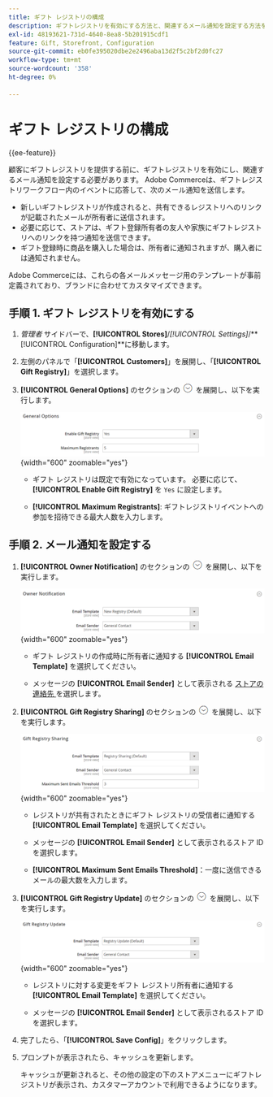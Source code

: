```yaml
---
title: ギフト レジストリの構成
description: ギフトレジストリを有効にする方法と、関連するメール通知を設定する方法を説明します。
exl-id: 48193621-731d-4640-8ea8-5b201915cdf1
feature: Gift, Storefront, Configuration
source-git-commit: eb0fe395020dbe2e2496aba13d2f5c2bf2d0fc27
workflow-type: tm+mt
source-wordcount: '358'
ht-degree: 0%

---
```


# ギフト レジストリの構成

{{ee-feature}}

顧客にギフトレジストリを提供する前に、ギフトレジストリを有効にし、関連するメール通知を設定する必要があります。 Adobe Commerceは、ギフトレジストリワークフロー内のイベントに応答して、次のメール通知を送信します。

- 新しいギフトレジストリが作成されると、共有できるレジストリへのリンクが記載されたメールが所有者に送信されます。
- 必要に応じて、ストアは、ギフト登録所有者の友人や家族にギフトレジストリへのリンクを持つ通知を送信できます。
- ギフト登録時に商品を購入した場合は、所有者に通知されますが、購入者には通知されません。

Adobe Commerceには、これらの各メールメッセージ用のテンプレートが事前定義されており、ブランドに合わせてカスタマイズできます。

## 手順 1. ギフト レジストリを有効にする

1. _管理者_ サイドバーで、**[!UICONTROL Stores]**/_[!UICONTROL Settings]_/**[!UICONTROL Configuration]**に移動します。

1. 左側のパネルで「**[!UICONTROL Customers]**」を展開し、「**[!UICONTROL Gift Registry]**」を選択します。

1. **[!UICONTROL General Options]** のセクションの ![ 展開セレクター ](../assets/icon-display-expand.png) を展開し、以下を実行します。

   ![ 顧客の設定 – ギフトレジストリの一般 ](../configuration-reference/customers/assets/gift-registry-general-options.png){width="600" zoomable="yes"}

   - ギフト レジストリは既定で有効になっています。 必要に応じて、**[!UICONTROL Enable Gift Registry]** を `Yes` に設定します。

   - **[!UICONTROL Maximum Registrants]**: ギフトレジストリイベントへの参加を招待できる最大人数を入力します。

## 手順 2. メール通知を設定する

1. **[!UICONTROL Owner Notification]** のセクションの ![ 展開セレクター ](../assets/icon-display-expand.png) を展開し、以下を実行します。

   ![ 顧客の構成 – ギフト レジストリ所有者の通知 ](../configuration-reference/customers/assets/gift-registry-owner-notification.png){width="600" zoomable="yes"}

   - ギフト レジストリの作成時に所有者に通知する **[!UICONTROL Email Template]** を選択してください。

   - メッセージの **[!UICONTROL Email Sender]** として表示される [ ストアの連絡先 ](../getting-started/store-details.md#store-email-addresses) を選択します。

1. **[!UICONTROL Gift Registry Sharing]** のセクションの ![ 展開セレクター ](../assets/icon-display-expand.png) を展開し、以下を実行します。

   ![ 顧客の設定 – ギフトレジストリの共有 ](../configuration-reference/customers/assets/gift-registry-gift-registry-sharing.png){width="600" zoomable="yes"}

   - レジストリが共有されたときにギフト レジストリの受信者に通知する **[!UICONTROL Email Template]** を選択してください。

   - メッセージの **[!UICONTROL Email Sender]** として表示されるストア ID を選択します。

   - **[!UICONTROL Maximum Sent Emails Threshold]**：一度に送信できるメールの最大数を入力します。

1. **[!UICONTROL Gift Registry Update]** のセクションの ![ 展開セレクター ](../assets/icon-display-expand.png) を展開し、以下を実行します。

   ![ 顧客の設定 – ギフトレジストリの更新 ](../configuration-reference/customers/assets/gift-registry-gift-registry-update.png){width="600" zoomable="yes"}

   - レジストリに対する変更をギフト レジストリ所有者に通知する **[!UICONTROL Email Template]** を選択してください。

   - メッセージの **[!UICONTROL Email Sender]** として表示されるストア ID を選択します。

1. 完了したら、「**[!UICONTROL Save Config]**」をクリックします。

1. プロンプトが表示されたら、キャッシュを更新します。

   キャッシュが更新されると、その他の設定の下のストアメニューにギフトレジストリが表示され、カスタマーアカウントで利用できるようになります。
